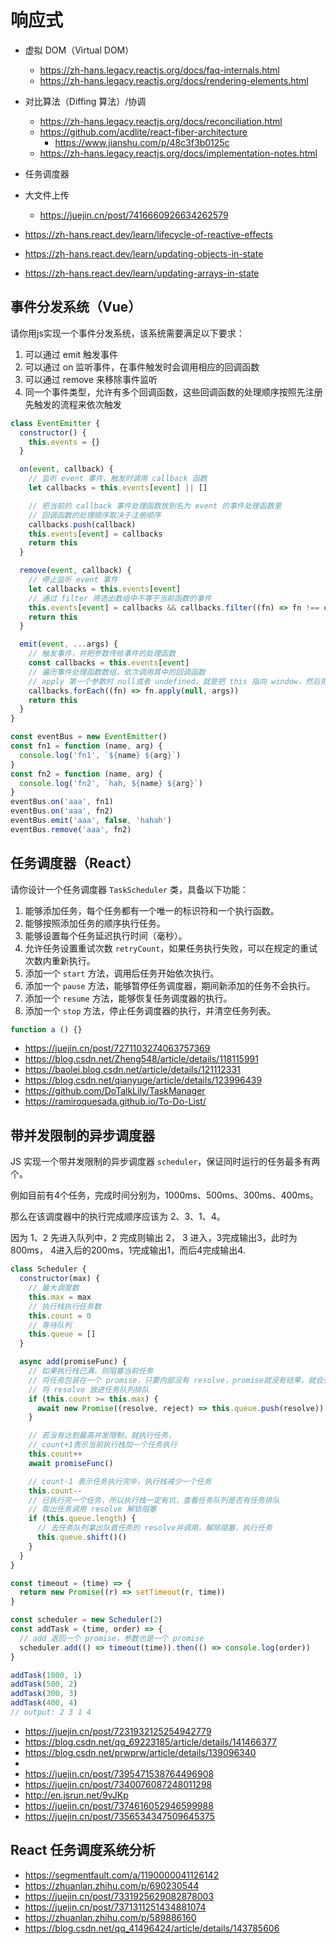 # 响应式

- 虚拟 DOM（Virtual DOM）
  - https://zh-hans.legacy.reactjs.org/docs/faq-internals.html
  - https://zh-hans.legacy.reactjs.org/docs/rendering-elements.html
- 对比算法（Diffing 算法）/协调
  - https://zh-hans.legacy.reactjs.org/docs/reconciliation.html
  - https://github.com/acdlite/react-fiber-architecture
    - https://www.jianshu.com/p/48c3f3b0125c
  - https://zh-hans.legacy.reactjs.org/docs/implementation-notes.html
- 任务调度器
- 大文件上传
  - https://juejin.cn/post/7416660926634262579

- https://zh-hans.react.dev/learn/lifecycle-of-reactive-effects
- https://zh-hans.react.dev/learn/updating-objects-in-state
- https://zh-hans.react.dev/learn/updating-arrays-in-state

## 事件分发系统（Vue）

请你用js实现一个事件分发系统，该系统需要满足以下要求：

1. 可以通过 emit 触发事件
2. 可以通过 on 监听事件，在事件触发时会调用相应的回调函数
3. 可以通过 remove 来移除事件监听
4. 同一个事件类型，允许有多个回调函数，这些回调函数的处理顺序按照先注册先触发的流程来依次触发

```js
class EventEmitter {
  constructor() {
    this.events = {}
  }

  on(event, callback) {
    // 监听 event 事件，触发时调用 callback 函数
    let callbacks = this.events[event] || []

    // 把当前的 callback 事件处理函数放到名为 event 的事件处理函数里
    // 回调函数的处理顺序取决于注册顺序
    callbacks.push(callback)
    this.events[event] = callbacks
    return this
  }

  remove(event, callback) {
    // 停止监听 event 事件
    let callbacks = this.events[event]
    // 通过 filter 筛选出数组中不等于当前函数的事件
    this.events[event] = callbacks && callbacks.filter((fn) => fn !== callback)
    return this
  }

  emit(event, ...args) {
    // 触发事件，并把参数传给事件的处理函数
    const callbacks = this.events[event]
    // 遍历事件处理函数数组，依次调用其中的回调函数
    // apply 第一个参数时 null或者 undefined，就是把 this 指向 window，然后把参数传给事件的处理函数
    callbacks.forEach((fn) => fn.apply(null, args))
    return this
  }
}

const eventBus = new EventEmitter()
const fn1 = function (name, arg) {
  console.log('fn1', `${name} ${arg}`)
}
const fn2 = function (name, arg) {
  console.log('fn2', `hah, ${name} ${arg}`)
}
eventBus.on('aaa', fn1)
eventBus.on('aaa', fn2)
eventBus.emit('aaa', false, 'hahah')
eventBus.remove('aaa', fn2)
```

## 任务调度器（React）

请你设计一个任务调度器 `TaskScheduler` 类，具备以下功能：

1. 能够添加任务，每个任务都有一个唯一的标识符和一个执行函数。
2. 能够按照添加任务的顺序执行任务。
3. 能够设置每个任务延迟执行时间（毫秒）。
4. 允许任务设置重试次数 `retryCount`，如果任务执行失败，可以在规定的重试次数内重新执行。
5. 添加一个 `start` 方法，调用后任务开始依次执行。
6. 添加一个 `pause` 方法，能够暂停任务调度器，期间新添加的任务不会执行。
7. 添加一个 `resume` 方法，能够恢复任务调度器的执行。
8. 添加一个 `stop` 方法，停止任务调度器的执行，并清空任务列表。

```js
function a () {}
```

- https://juejin.cn/post/7271103274063757369
- https://blog.csdn.net/Zheng548/article/details/118115991
- https://baolei.blog.csdn.net/article/details/121112331
- https://blog.csdn.net/qianyuge/article/details/123996439
- https://github.com/DoTalkLily/TaskManager
- https://ramiroquesada.github.io/To-Do-List/

## 带并发限制的异步调度器

JS 实现一个带并发限制的异步调度器 `scheduler`，保证同时运行的任务最多有两个。

例如目前有4个任务，完成时间分别为，1000ms、500ms、300ms、400ms。

那么在该调度器中的执行完成顺序应该为 2、3、1、4。

因为 1、2 先进入队列中，2 完成则输出 2，
3 进入，3完成输出3，此时为 800ms，
4进入后的200ms，1完成输出1，而后4完成输出4.

```js
class Scheduler {
  constructor(max) {
    // 最大调度数
    this.max = max
    // 执行栈执行任务数
    this.count = 0
    // 等待队列
    this.queue = []
  }

  async add(promiseFunc) {
    // 如果执行栈已满，则阻塞当前任务
    // 将任务包装在一个 promise，只要内部没有 resolve，promise就没有结果，就会处于阻塞状态
    // 将 resolve 放进任务队列排队
    if (this.count >= this.max) {
      await new Promise((resolve, reject) => this.queue.push(resolve))
    }

    // 若没有达到最高并发限制，就执行任务，
    // count+1表示当前执行栈加一个任务执行
    this.count++
    await promiseFunc()

    // count-1 表示任务执行完毕，执行栈减少一个任务
    this.count--
    // 已执行完一个任务，所以执行栈一定有坑，查看任务队列是否有任务排队
    // 取出任务调用 resolve 解锁阻塞
    if (this.queue.length) {
      // 去任务队列拿出队首任务的 resolve并调用，解除阻塞，执行任务
      this.queue.shift()()
    }
  }
}

const timeout = (time) => {
  return new Promise((r) => setTimeout(r, time))
}

const scheduler = new Scheduler(2)
const addTask = (time, order) => {
  // add 返回一个 promise，参数也是一个 promise
  scheduler.add(() => timeout(time)).then(() => console.log(order))
}

addTask(1000, 1)
addTask(500, 2)
addTask(300, 3)
addTask(400, 4)
// output: 2 3 1 4
```

- https://juejin.cn/post/7231932125254942779
- https://blog.csdn.net/qq_69223185/article/details/141466377
- https://blog.csdn.net/prwprw/article/details/139096340
- 
- https://juejin.cn/post/7395471538764496908
- https://juejin.cn/post/7340076087248011298
- http://en.jsrun.net/9vJKp
- https://juejin.cn/post/7374616052946599988
- https://juejin.cn/post/7356534347509645375

## React 任务调度系统分析

- https://segmentfault.com/a/1190000041126142
- https://zhuanlan.zhihu.com/p/690230544
- https://juejin.cn/post/7331925629082878003
- https://juejin.cn/post/7371311251434881074
- https://zhuanlan.zhihu.com/p/589886160
- https://blog.csdn.net/qq_41496424/article/details/143785606